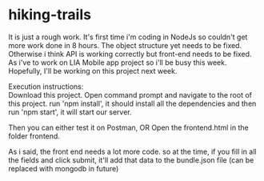 # hiking-trails

It is just a rough work. It's first time i'm coding in NodeJs so couldn't get more work done in 8 hours. The object 
structure yet needs to be fixed. Otherwise i think API is working correctly but front-end needs to be fixed. As i've to work on LIA 
Mobile app project so i'll be busy this week. Hopefully, I'll be working on this project next week.

Execution instructions:<br/>
Download this project. Open command prompt and navigate to the root of this project. 
run 'npm install', it should install all the dependencies
and then run 'npm start', it will start our server.

Then you can either test it on Postman, OR
Open the frontend.html in the folder frontend.

As i said, the front end needs a lot more code. so at the time, if you fill in all the fields and click submit, it'll add that data 
to the bundle.json file (can be replaced with mongodb in future)
